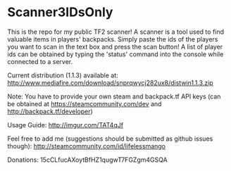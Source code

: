 # Scanner3IDsOnly

This is the repo for my public TF2 scanner! A scanner is a tool used to find valuable items in players' backpacks. Simply paste the ids of the players you want to scan in the text box and press the scan button! A list of player ids can be obtained by typing the 'status' command into the console while connected to a server.

Current distribution (1.1.3) available at:
http://www.mediafire.com/download/snprqwycj282ux8/distwin1.1.3.zip

Note: You have to provide your own steam and backpack.tf API keys (can be obtained at https://steamcommunity.com/dev and http://backpack.tf/developer)

Usage Guide: http://imgur.com/TAT4qJf

Feel free to add me (suggestions should be submitted as github issues though):
http://steamcommunity.com/id/lifelessmango

Donations:
15cCLfucAXoytBfHZ1qugwT7FGZgm4GSQA
